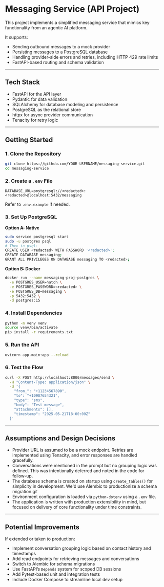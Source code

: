 # Messaging Service (API Project)

This project implements a simplified messaging service that mimics key functionality from an agentic AI platform.

It supports:

- Sending outbound messages to a mock provider
- Persisting messages to a PostgreSQL database
- Handling provider-side errors and retries, including HTTP 429 rate limits
- FastAPI-based routing and schema validation

---

## Tech Stack

- FastAPI for the API layer
- Pydantic for data validation
- SQLAlchemy for database modeling and persistence
- PostgreSQL as the relational store
- httpx for async provider communication
- Tenacity for retry logic

---

## Getting Started

### 1. Clone the Repository

```bash
git clone https://github.com/YOUR-USERNAME/messaging-service.git
cd messaging-service
```

### 2. Create a `.env` File

```env
DATABASE_URL=postgresql://<redacted>:<redacted>@localhost:5432/messaging
```

Refer to `.env.example` if needed.

### 3. Set Up PostgreSQL

**Option A: Native**

```bash
sudo service postgresql start
sudo -u postgres psql
# Then in psql:
CREATE USER <redacted> WITH PASSWORD '<redacted>';
CREATE DATABASE messaging;
GRANT ALL PRIVILEGES ON DATABASE messaging TO <redacted>;
```

**Option B: Docker**

```bash
docker run --name messaging-proj-postgres \
  -e POSTGRES_USER=hatch \
  -e POSTGRES_PASSWORD=<redacted> \
  -e POSTGRES_DB=messaging \
  -p 5432:5432 \
  -d postgres:15
```

### 4. Install Dependencies

```bash
python -m venv venv
source venv/bin/activate
pip install -r requirements.txt
```

### 5. Run the API

```bash
uvicorn app.main:app --reload
```

### 6. Test the Flow

```bash
curl -X POST http://localhost:8000/messages/send \
  -H "Content-Type: application/json" \
  -d '{
    "from_": "+11234567890",
    "to": "+10987654321",
    "type": "sms",
    "body": "Test message",
    "attachments": [],
    "timestamp": "2025-05-21T18:00:00Z"
  }'
```

---

## Assumptions and Design Decisions

- Provider URL is assumed to be a mock endpoint. Retries are implemented using Tenacity, and error responses are handled gracefully.
- Conversations were mentioned in the prompt but no grouping logic was defined. This was intentionally deferred and noted in the code for follow-up.
- The database schema is created on startup using `create_tables()` for simplicity in development. We'd use Alembic to productionize a schema migration.git 
- Environment configuration is loaded via `python-dotenv` using a `.env` file.
- The application is written with production extensibility in mind, but focused on delivery of core functionality under time constraints.

---

## Potential Improvements

If extended or taken to production:

- Implement conversation grouping logic based on contact history and timestamps
- Add read endpoints for retrieving messages and conversations
- Switch to Alembic for schema migrations
- Use FastAPI’s `Depends` system for scoped DB sessions
- Add Pytest-based unit and integration tests
- Include Docker Compose to streamline local dev setup
